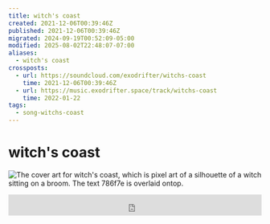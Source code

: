 ```yaml
---
title: witch's coast
created: 2021-12-06T00:39:46Z
published: 2021-12-06T00:39:46Z
migrated: 2024-09-19T00:52:09-05:00
modified: 2025-08-02T22:48:07-07:00
aliases:
  - witch's coast
crossposts:
  - url: https://soundcloud.com/exodrifter/witchs-coast
    time: 2021-12-06T00:39:46Z
  - url: https://music.exodrifter.space/track/witchs-coast
    time: 2022-01-22
tags:
  - song-witchs-coast
---
```


# witch's coast

![The cover art for witch's coast, which is pixel art of a silhouette of a witch sitting on a broom. The text 786f7e is overlaid ontop.](witchs-coast.png)

<iframe style="border: 0; width: 100%; max-width: 700px; height: 42px;" src="https://bandcamp.com/EmbeddedPlayer/album=913044657/size=small/bgcol=333333/linkcol=0f91ff/track=1227734142/transparent=true/" seamless><a href="https://music.exodrifter.space/album/cascade">cascade by exodrifter</a></iframe>

